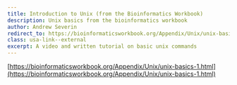 ```yaml
---
title: Introduction to Unix (from the Bioinformatics Workbook)
description: Unix basics from the bioinformatics workbook
author: Andrew Severin
redirect_to: https://bioinformaticsworkbook.org/Appendix/Unix/unix-basics-1.html
class: usa-link--external
excerpt: A video and written tutorial on basic unix commands
---
```


[https://bioinformaticsworkbook.org/Appendix/Unix/unix-basics-1.html](https://bioinformaticsworkbook.org/Appendix/Unix/unix-basics-1.html)
